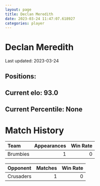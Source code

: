 ```yaml
---  
layout: page  
title: Declan Meredith  
date: 2023-03-24 11:47:07.618927  
categories: player  
---
```

# Declan Meredith


Last updated: 2023-03-24
## Positions: 

## Current elo: 93.0

## Current Percentile: None

# Match History


| Team     |   Appearances |   Win Rate |
|:---------|--------------:|-----------:|
| Brumbies |             1 |          0 |

| Opponent   |   Matches |   Win Rate |
|:-----------|----------:|-----------:|
| Crusaders  |         1 |          0 |